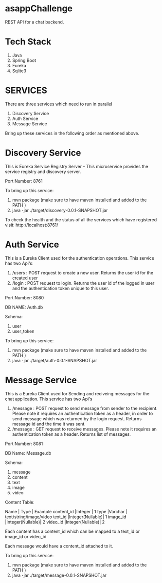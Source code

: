 # asappChallenge
 REST API for a chat backend.
 
# Tech Stack
1. Java 
2. Spring Boot
3. Eureka
4. Sqlite3

# SERVICES

There are three services which need to run in parallel 

1. Discovery Service
2. Auth Service
3. Message Service

Bring up these services in the following order as mentioned above. 

# Discovery Service

This is Eureka Service Registry Server – This microservice provides the service registry and discovery server. 

Port Number: 8761

To bring up this service:
1. mvn package (make sure to have maven installed and added to the PATH )
2. java -jar ./target/discovery-0.0.1-SNAPSHOT.jar

To check the health and the status of all the services which have registered visit: http://localhost:8761/

# Auth Service

This is a Eureka Client used for the authentication operations. This service has two Api's:

1. /users : POST request to create a new user. Returns the user id for the created user
2. /login : POST request to login. Returns the user id of the logged in user and the authentication token unique to this user.

Port Number: 8080

DB NAME: Auth.db

Schema:
1. user
2. user_token

To bring up this service:
1. mvn package (make sure to have maven installed and added to the PATH )
2. java -jar ./target/auth-0.0.1-SNAPSHOT.jar


# Message Service

This is a Eureka Client used for Sending and reciveing messages for the chat application. This service has two Api's

1. /message : POST request to send message from sender to the recipient. Please note it requires an authentication token as a header, in order to send message which was returned by the login request. Returns message id and the time it was sent. 
2. /message : GET request to receive messages. Please note it requires an authentication token as a header. Returns list of messages. 

Port Number: 8081

DB Name: Message.db

Schema:
1. message 
2. content
3. text
4. image
5. video

Content Table:

Name       | Type            | Example
content_id |Integer          | 1
type       |Varchar          | text/string/image/video
text_id    |Integer(Nullable)| 1
image_id   |Integer(Nullable)| 2
video_id   |Integer(Nullable)| 2

Each content has a content_id which can be mapped to a text_id or image_id or video_id

Each message would have a content_id attached to it. 

To bring up this service:
1. mvn package (make sure to have maven installed and added to the PATH )
2. java -jar ./target/message-0.0.1-SNAPSHOT.jar
